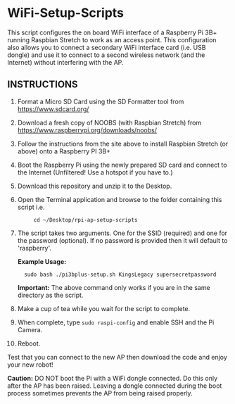 # WiFi-Setup-Scripts
This script configures the on board WiFi interface of a Raspberry Pi 3B+ running Raspbian Stretch to work as an access point.
This configuration also allows you to connect a secondary WiFi interface card (i.e. USB dongle) and use it to connect to 
a second wireless network (and the Internet) without interfering with the AP.

INSTRUCTIONS
----------------
 
1.  Format a Micro SD Card using the SD Formatter tool from https://www.sdcard.org/
2.  Download a fresh copy of NOOBS (with Raspbian Stretch) from https://www.raspberrypi.org/downloads/noobs/
3.  Follow the instructions from the site above to install Raspbian Stretch (or above) onto a Raspberry PI 3B+
4.  Boot the Raspberry Pi using the newly prepared SD card and connect to the Internet (Unfiltered! Use a hotspot if you have to.)
5.  Download this repository and unzip it to the Desktop.
6.  Open the Terminal application and browse to the folder containing this script i.e.
		
			 cd ~/Desktop/rpi-ap-setup-scripts

7.  The script takes two arguments. One for the SSID (required) and one for the password (optional).
    If no password is provided then it will default to 'raspberry'.
    
    __Example Usage:__
    
          sudo bash ./pi3bplus-setup.sh KingsLegacy supersecretpassword
	  
	__Important:__ The above command only works if you are in the same directory as the script.

8.  Make a cup of tea while you wait for the script to complete.
9.  When complete, type `sudo raspi-config` and enable SSH and the Pi Camera.
10. Reboot.

Test that you can connect to the new AP then download the code and enjoy your new robot!
 
__Caution:__ DO NOT boot the Pi with a WiFi dongle connected. Do this only after the AP has been raised. 
         Leaving a dongle connected during the boot process sometimes prevents the AP from being raised properly.

